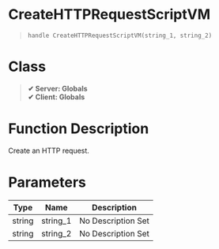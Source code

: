 # CreateHTTPRequestScriptVM
> `handle CreateHTTPRequestScriptVM(string_1, string_2)`
# Class
> __✔ Server: Globals__  
> __✔ Client: Globals__  
# Function Description
Create an HTTP request.
# Parameters
Type|Name|Description
--|--|--
string|string_1|No Description Set
string|string_2|No Description Set
